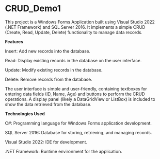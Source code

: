 # CRUD_Demo1
This project is a Windows Forms Application built using Visual Studio 2022 (.NET Framework) and SQL Server 2016. It implements a simple CRUD (Create, Read, Update, Delete) functionality to manage data records.


**Features**

Insert: Add new records into the database.

Read: Display existing records in the database on the user interface.

Update: Modify existing records in the database.

Delete: Remove records from the database.

The user interface is simple and user-friendly, containing textboxes for entering data fields (ID, Name, Age) and buttons to perform the CRUD operations. A display panel (likely a DataGridView or ListBox) is included to show the data retrieved from the database.

**Technologies Used**

C#: Programming language for Windows Forms application development.

SQL Server 2016: Database for storing, retrieving, and managing records.

Visual Studio 2022: IDE for development.

.NET Framework: Runtime environment for the application.

